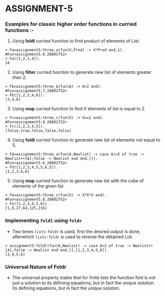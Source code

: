 # ASSIGNMENT-5

### Examples for classic higher order functions in curried functions :-

1) Using **foldl** curried function to find product of elements of List.
```
> Fa=assignment5:three_a(fun(X,Prod) -> X*Prod end,1).
#Fun<assignment5.6.28601752>
> Fa([1,2,3,4]).
24
```
2) Using **filter** curried function to generate new list of elements greater then 2.
```
> Fb=assignment5:three_b(fun(A) -> A>2 end).
#Fun<assignment5.7.28601752>
> Fb([1,2,3,4,6]).
[3,4,6]
```
3) Using **map** curried function to find if elements of list is equal to 2.
```
> Fc=assignment5:three_c(fun(X) -> X==2 end).
#Fun<assignment5.8.28601752>
> Fc([1,2,3,4,5]).
[false,true,false,false,false]
```
4) Using **foldl** curried function to generate new list of elements not equal to 5.
```
> Fd=assignment5:three_a(fun(A,Newlist) -> case A/=5 of true -> Newlist++[A];false -> Newlist end end,[]).
#Fun<assignment5.6.28601752>
> Fd([1,2,3,4,5,5,6,5]).
[1,2,3,4,6]
```
5) Using **map** curried function to generate new list with the cube of elements of the given list.
```
> Fe=assignment5:three_c(fun(X) -> X*X*X end).                                
#Fun<assignment5.8.28601752>     
> Fe([1,2,3,4,5,6]).
[1,8,27,64,125,216]
```

### Implementing ```foldl``` using ```foldr```
- Two times ```lists:foldr``` is used, first the desired output is done, afterwhich ```lists:foldr``` is used to reverse the obtained List.
```
> assignment5:foldl(fun(A,Newlist) -> case A>2 of true -> Newlist++[A];false -> Newlist end end,[],[1,2,3,4,5,6]).
[3,4,5,6]
```

### Universal Nature of Foldr
- The universal property states that for finite lists the function fold is not just a solution to its defining equations, but in fact the unique solution.
its defining equations, but in fact the unique solution.

